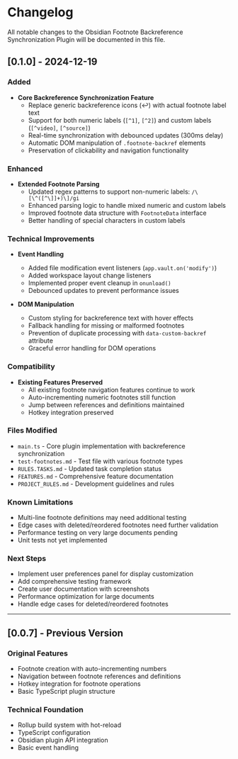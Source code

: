 # Changelog

All notable changes to the Obsidian Footnote Backreference Synchronization Plugin will be documented in this file.

## [0.1.0] - 2024-12-19

### Added
- **Core Backreference Synchronization Feature**
  - Replace generic backreference icons (↩️) with actual footnote label text
  - Support for both numeric labels (`[^1]`, `[^2]`) and custom labels (`[^video]`, `[^source]`)
  - Real-time synchronization with debounced updates (300ms delay)
  - Automatic DOM manipulation of `.footnote-backref` elements
  - Preservation of clickability and navigation functionality

### Enhanced
- **Extended Footnote Parsing**
  - Updated regex patterns to support non-numeric labels: `/\[\^([^\]]+)\]/gi`
  - Enhanced parsing logic to handle mixed numeric and custom labels
  - Improved footnote data structure with `FootnoteData` interface
  - Better handling of special characters in custom labels

### Technical Improvements
- **Event Handling**
  - Added file modification event listeners (`app.vault.on('modify')`)
  - Added workspace layout change listeners
  - Implemented proper event cleanup in `onunload()`
  - Debounced updates to prevent performance issues

- **DOM Manipulation**
  - Custom styling for backreference text with hover effects
  - Fallback handling for missing or malformed footnotes
  - Prevention of duplicate processing with `data-custom-backref` attribute
  - Graceful error handling for DOM operations

### Compatibility
- **Existing Features Preserved**
  - All existing footnote navigation features continue to work
  - Auto-incrementing numeric footnotes still function
  - Jump between references and definitions maintained
  - Hotkey integration preserved

### Files Modified
- `main.ts` - Core plugin implementation with backreference synchronization
- `test-footnotes.md` - Test file with various footnote types
- `RULES.TASKS.md` - Updated task completion status
- `FEATURES.md` - Comprehensive feature documentation
- `PROJECT_RULES.md` - Development guidelines and rules

### Known Limitations
- Multi-line footnote definitions may need additional testing
- Edge cases with deleted/reordered footnotes need further validation
- Performance testing on very large documents pending
- Unit tests not yet implemented

### Next Steps
- Implement user preferences panel for display customization
- Add comprehensive testing framework
- Create user documentation with screenshots
- Performance optimization for large documents
- Handle edge cases for deleted/reordered footnotes

---

## [0.0.7] - Previous Version

### Original Features
- Footnote creation with auto-incrementing numbers
- Navigation between footnote references and definitions
- Hotkey integration for footnote operations
- Basic TypeScript plugin structure

### Technical Foundation
- Rollup build system with hot-reload
- TypeScript configuration
- Obsidian plugin API integration
- Basic event handling 